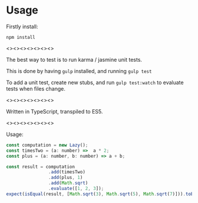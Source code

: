 # Usage

Firstly install:

`npm install`

<><><><><><><>

The best way to test is to run karma / jasmine unit tests.

This is done by having `gulp` installed, and running `gulp test`

To add a unit test, create new stubs, and run `gulp test:watch` 
to evaluate tests when files change.

<><><><><><><>

Written in TypeScript, transpiled to ES5.

<><><><><><><>

Usage:

```javascript
const computation = new Lazy();
const timesTwo = (a: number) =>  a * 2;
const plus = (a: number, b: number) => a + b;

const result = computation
                .add(timesTwo)
                .add(plus, 1)
                .add(Math.sqrt)
                .evaluate([1, 2, 3]);
expect(isEqual(result, [Math.sqrt(3), Math.sqrt(5), Math.sqrt(7)])).toBe(true);
```